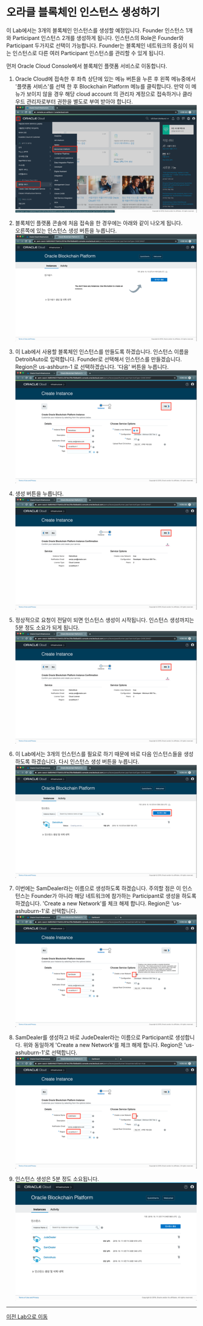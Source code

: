 # 오라클 블록체인 인스턴스 생성하기
이 Lab에서는 3개의 블록체인 인스턴스를 생성할 예정입니다. Founder 인스턴스 1개와 Participant 인스턴스 2개를 생성하게 됩니다. 인스턴스의 Role은 Founder와 Participant 두가지로 선택이 가능합니다. Founder는 블록체인 네트워크의 중심이 되는 인스턴스로 다른 여러 Participant 인스턴스를 관리할 수 있게 됩니다.

먼저 Oracle Cloud Console에서 블록체인 플랫폼 서비스로 이동합니다.
1. Oracle Cloud에 접속한 후 좌측 상단에 있는 메뉴 버튼을 누른 후 왼쪽 메뉴중에서 '플랫폼 서비스'를 선택 한 후 Blockchain Platform 메뉴를 클릭합니다. 만약 이 메뉴가 보이지 않을 경우 해당 cloud account 의 관리자 계정으로 접속하거나 클라우드 관리자로부터 권한을 별도로 부여 받아야 합니다.
   ![](images/goto_blockchain1.png)
   

2. 블록체인 플랫폼 콘솔에 처음 접속을 한 경우에는 아래와 같이 나오게 됩니다.  
오른쪽에 있는 인스턴스 생성 버튼을 누릅니다.
![](images/goto_blockchain2.png)

3. 이 Lab에서 사용할 블록체인 인스턴스를 만들도록 하겠습니다. 인스턴스 이름을 DetroitAuto로 입력합니다. Founder로 선택해서 인스턴스를 만들겠습니다. Region은 us-ashburn-1 로 선택하겠습니다.
'다음' 버튼을 누릅니다.
![](images/prov1.png)
4. 생성 버튼을 누릅니다.
![](images/prov2.png)

5. 정상적으로 요청이 전달이 되면 인스턴스 생성이 시작됩니다. 인스턴스 생성까지는 5분 정도 소요가 되게 됩니다.
![](images/prov2.png)
6. 이 Lab에서는 3개의 인스턴스를 필요로 하기 때문에 바로 다음 인스턴스들을 생성하도록 하겠습니다. 다시 인스턴스 생성 버튼을 누릅니다.
![](images/prov3.png)
7. 이번에는 SamDealer라는 이름으로 생성하도록 하겠습니다. 주의할 점은 이 인스턴스는 Founder가 아니라 해당 네트워크에 참가하는 Participant로 생성을 하도록 하겠습니다. 'Create a new Network'를 체크 해제 합니다. Region은 'us-ashuburn-1'로 선택합니다.
![](images/prov4.png)

1. SamDealer를 생성하고 바로 JudeDealer라는 이름으로 Participant로 생성합니다. 위와 동일하게 'Create a new Network'를 체크 해제 합니다. Region은 'us-ashuburn-1'로 선택합니다.
![](images/prov5.png)

2. 인스턴스 생성은 5분 정도 소요됩니다. 
![](images/finish.png)

---
[이전 Lab으로 이동](../README.md)
